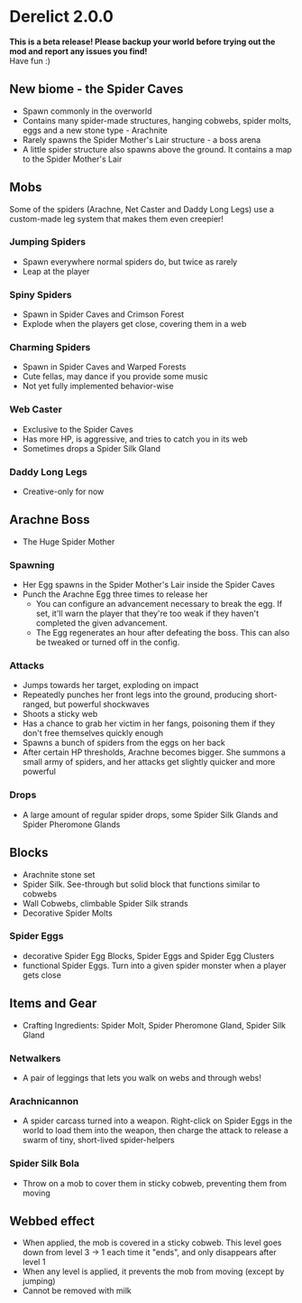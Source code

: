 # Derelict 2.0.0

**This is a beta release! Please backup your world before trying out the mod and report any issues you find!**  
Have fun :)

## New biome - the Spider Caves

- Spawn commonly in the overworld
- Contains many spider-made structures, hanging cobwebs, spider molts, eggs and a new stone type - Arachnite
- Rarely spawns the Spider Mother's Lair structure - a boss arena
- A little spider structure also spawns above the ground. It contains a map to the Spider Mother's Lair

## Mobs

Some of the spiders (Arachne, Net Caster and Daddy Long Legs) use a custom-made leg system that makes them even
creepier!

### Jumping Spiders

- Spawn everywhere normal spiders do, but twice as rarely
- Leap at the player

### Spiny Spiders

- Spawn in Spider Caves and Crimson Forest
- Explode when the players get close, covering them in a web

### Charming Spiders

- Spawn in Spider Caves and Warped Forests
- Cute fellas, may dance if you provide some music
- Not yet fully implemented behavior-wise

### Web Caster

- Exclusive to the Spider Caves
- Has more HP, is aggressive, and tries to catch you in its web
- Sometimes drops a Spider Silk Gland

### Daddy Long Legs

- Creative-only for now

## Arachne Boss

- The Huge Spider Mother

### Spawning

- Her Egg spawns in the Spider Mother's Lair inside the Spider Caves
- Punch the Arachne Egg three times to release her
    - You can configure an advancement necessary to break the egg. If set, it'll warn the player that they're too weak
      if they haven't completed the given advancement.
    - The Egg regenerates an hour after defeating the boss. This can also be tweaked or turned off in the config.

### Attacks

- Jumps towards her target, exploding on impact
- Repeatedly punches her front legs into the ground, producing short-ranged, but powerful shockwaves
- Shoots a sticky web
- Has a chance to grab her victim in her fangs, poisoning them if they don't free themselves quickly enough
- Spawns a bunch of spiders from the eggs on her back
- After certain HP thresholds, Arachne becomes bigger. She summons a small army of spiders, and her attacks get slightly
  quicker and more powerful

### Drops

- A large amount of regular spider drops, some Spider Silk Glands and Spider Pheromone Glands

## Blocks

- Arachnite stone set
- Spider Silk. See-through but solid block that functions similar to cobwebs
- Wall Cobwebs, climbable Spider Silk strands
- Decorative Spider Molts

### Spider Eggs

- decorative Spider Egg Blocks, Spider Eggs and Spider Egg Clusters
- functional Spider Eggs. Turn into a given spider monster when a player gets close

## Items and Gear

- Crafting Ingredients: Spider Molt, Spider Pheromone Gland, Spider Silk Gland

### Netwalkers

- A pair of leggings that lets you walk on webs and through webs!

### Arachnicannon

- A spider carcass turned into a weapon. Right-click on Spider Eggs in the world to load them into the weapon, then
  charge the attack to release a swarm of tiny, short-lived spider-helpers

### Spider Silk Bola

- Throw on a mob to cover them in sticky cobweb, preventing them from moving

## Webbed effect

- When applied, the mob is covered in a sticky cobweb. This level goes down from level 3 -> 1 each time it "ends", and
  only disappears after level 1
- When any level is applied, it prevents the mob from moving (except by jumping)
- Cannot be removed with milk

